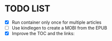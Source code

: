 # TODO LIST

- [x] Run container only once for multiple articles
- [ ] Use kindlegen to create a MOBI from the EPUB
- [x] Improve the TOC and the links:
